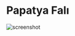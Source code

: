 # Papatya Falı
![screenshot](https://github.com/injecti0n/papatya-fali/blob/main/sevmiyor.JPG?raw=true)